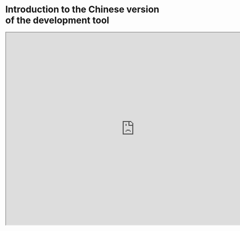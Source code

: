 # Introduction to the Chinese version of the development tool 

<iframe src="https://cc.163.com/act/m/daily/iframeplayer/?id=618a2b2875882ab495541ed1" height="600" width="800" allow="fullscreen" /> 

